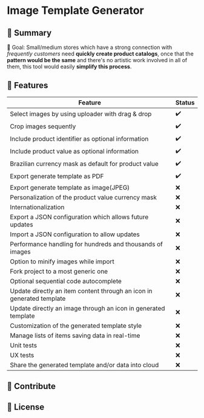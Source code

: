 # Image Template Generator

## :blue_book: Summary
:dart: Goal: Small/medium stores which have a strong connection with *frequently customers* need **quickly create product catalogs**, once that the **pattern would be the same** and there's no artistic work involved in all of them, this tool would easily **simplify this process**. 

## :scroll: Features
|    Feature    | Status |
| ------------- | ------ |
| Select images by using uploader with drag & drop | :heavy_check_mark: |
| Crop images sequently | :heavy_check_mark: |
| Include product identifier as optional information | :heavy_check_mark: |
| Include product value as optional information | :heavy_check_mark: |
| Brazilian currency mask as default for product value | :heavy_check_mark: |
| Export generate template as PDF | :heavy_check_mark: |
| Export generate template as image(JPEG) | :x: |
| Personalization of the product value currency mask | :x: |
| Internationalization | :x: |
| Export a JSON configuration which allows future updates | :x: |
| Import a JSON configuration to allow updates | :x: |
| Performance handling for hundreds and thousands of images | :x: |
| Option to minify images while import | :x: |
| Fork project to a most generic one | :x: |
| Optional sequential code autocomplete | :x: |
| Update directly an item content through an icon in generated template | :x: |
| Update directly an image through an icon in generated template | :x: |
| Customization of the generated template style | :x: |
| Manage lists of items saving data in real-time | :x: |
| Unit tests | :x: |
| UX tests | :x: |
| Share the generated template and/or data into cloud | :x: |

## :blue_heart: Contribute

## :page_with_curl: License